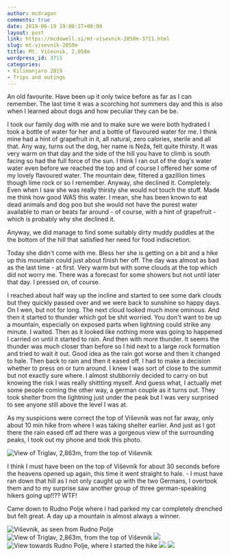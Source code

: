 ```yaml
---
author: mcdragon
comments: true
date: 2019-06-19 19:00:27+00:00
layout: post
link: https://mcdowell.si/mt-visevnik-2050m-3711.html
slug: mt-visevnik-2050m
title: Mt. Viševnik, 2,050m
wordpress_id: 3711
categories:
- Kilimanjaro 2019
- Trips and outings
---
```



An old favourite. Have been up it only twice before as far as I can remember. The last time it was a scorching hot summers day and this is also when I learned about dogs and how peculiar they can be be.

I took our family dog with me and to make sure we were both hydrated I took a bottle of water for her and a bottle of flavoured water for me. I think mine had a hint of grapefruit in it, all natural, zero calories, sterile and all that. Any way, turns out the dog, her name is Neža, felt quite thirsty. It was very warm on that day and the side of the hill you have to climb is south facing so had the full force of the sun. I think I ran out of the dog's water water even before we reached the top and of course I offered her some of my lovely flavoured water. The mountain dew, filtered a gazillion times though lime rock or so I remember. Anyway, she declined it. Completely. Even when I saw she was really thirsty she would not touch the stuff. Made me think how good WAS this water. I mean, she has been known to eat dead animals and dog poo but she would not have the purest water available to man or beats far around - of course, with a hint of grapefruit - which is probably why she declined it. 

Anyway, we did manage to find some suitably dirty muddy puddles at the the bottom of the hill that satisfied her need for food indiscretion.


Today she didn't come with me. Bless her she is getting on a bit and a hike up this mountain could just about finish her off. The day was almost as bad as the last time - at first. Very warm but with some clouds at the top which did not worry me. There was a forecast for some showers but not until later that day. I pressed on, of course.


I reached about half way up the incline and started to see some dark clouds but they quickly passed over and we were back to sunshine so happy days. On I wen, but not for long. The next cloud looked much more ominous. And then it started to thunder which got be shit worried. You don't want to be up a mountain, especially on exposed parts when lightning could strike any minute. I waited. Then as it looked like nothing more was going to happened I carried on until it started to rain. And then with more thunder. It seems the thunder was much closer than before so I hid next to a large rock formation and tried to wait it out. Good idea as the rain got worse and then it changed to hale. Then back to rain and then it eased off. I had to make a decision whether to press on or turn around. I knew I was sort of close to the summit but not exactly sure where. I almost stubbornly decided to carry on but knowing the risk I was really shittting myself.  And guess what, I actually met some people coming the other way, a german couple as it turns out. They took shelter from the lightning just under the peak but I was very surprised to see anyone still above the level I was at.


As my suspicions were correct the top of Viševnik was not far away, only about 10 min hike from where I was taking shelter earlier. And just as I got there the rain eased off ad there was a gorgeous view of the surrounding peaks, I took out my phone and took this photo.

![View of Triglav, 2,863m, from the top of Viševnik](https://img.mcdowell.si/2019/06/2019-06-19-13.06.56-1-1024x576.jpg "View of Triglav, 2,863m, from the top of Viševnik")

I think I must have been on the top of Viševnik for about 30 seconds before the heavens opened up again, this time it went straight to hale. - I must have ran down that hill as I not only caught up with the two Germans, I overtook them and to my surprise saw another group of three german-speaking hikers going up!!?? WTF!

Came down to Rudno Polje where I had parked my car completely drenched but felt great. A day up a mountain is almost always a winner. 


![Viševnik, as seen from Rudno Polje](https://img.mcdowell.si/2019/06/2019-06-19-14.22.31-1024x577.jpg "Viševnik, as seen from Rudno Polje")
![View of Triglav, 2,863m, from the top of Viševnik](https://img.mcdowell.si/2019/06/2019-06-19-13.06.56-1-1024x576.jpg "View of Triglav, 2,863m, from the top of Viševnik")
![](https://img.mcdowell.si/2019/06/2019-06-19-12.34.02-1024x576.jpg)
![View towards Rudno Polje, where I started the hike](https://img.mcdowell.si/2019/06/2019-06-19-12.33.58-1-1024x576.jpg "View towards Rudno Polje, where I started the hike")
![](https://img.mcdowell.si/2019/06/2019-06-19-12.33.55-1024x576.jpg)
![](https://img.mcdowell.si/2019/06/2019-06-19-12.00.40-2-576x1024.jpg)


